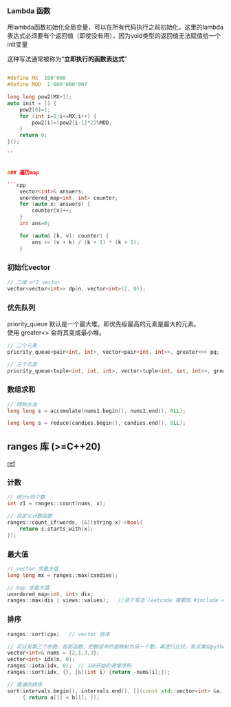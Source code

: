 

### Lambda 函数

用lambda函数初始化全局变量，可以在所有代码执行之前初始化，这里的lambda表达式必须要有个返回值（即使没有用），因为void类型的返回值无法赋值给一个init变量

这种写法通常被称为“**立即执行的函数表达式**”

```cpp

#define MX  100'000
#define MOD  1'000'000'007

long long pow2[MX+1];
auto init = [] {
    pow2[0]=1;
    for (int i=1;i<=MX;i++) {
        pow2[i]=(pow2[i-1]*2)%MOD;
    }
    return 0;
}();

``


### 遍历map

```cpp
    vector<int>& answers;
    unordered_map<int, int> counter;
    for (auto x: answers) {
        counter[x]++;
    }
    int ans=0;

    for (auto& [k, v]: counter) {
        ans += (v + k) / (k + 1) * (k + 1);
    }
```
### 初始化vector

```cpp
// 二维 n*2 vector
vector<vector<int>> dp(n, vector<int>(2, 0));
```

### 优先队列
priority_queue 默认是一个最大堆，即优先级最高的元素是最大的元素。<br>使用 greater<> 会将其变成最小堆。
```cpp
// 二个元素
priority_queue<pair<int, int>, vector<pair<int, int>>, greater<>> pq;

// 三个元素
priority_queue<tuple<int, int, int>, vector<tuple<int, int, int>>, greater<>> pq;

```

### 数组求和
```cpp
// 两种方法
long long s = accumulate(nums1.begin(), nums1.end(), 0LL);

long long s = reduce(candies.begin(), candies.end(), 0LL);
```

## ranges 库 (>=C++20)

[ref](https://cppreference.cn/w/cpp/algorithm)

### 计数
```cpp
// 统计x的个数
int z1 = ranges::count(nums, x);

// 自定义计数函数
ranges::count_if(words, [&](string x)->bool{
    return s.starts_with(x);
});
```

### 最大值
```cpp
// vector 求最大值
long long mx = ranges::max(candies);

// map 求最大值
unordered_map<int, int> dis;
ranges::max(dis | views::values);   //这个写法 leetcode 需要加 #include <ranges>

```

### 排序
```cpp
ranges::sort(cpx)   // vector 排序

// 可以有第三个参数，投影函数，把数组中的值映射为另一个数，再进行比较，有点类似python中sort的key参数
vector<int>& nums = {2,1,3,3};
vector<int> idx(n, 0);
ranges::iota(idx, 0);  // 从0开始的递增序列
ranges::sort(idx, {}, [&](int i) {return -nums[i];});

// 普通的排序
sort(intervals.begin(), intervals.end(), [](const std::vector<int> &a, const std::vector<int> &b)
     { return a[1] < b[1]; });
```

